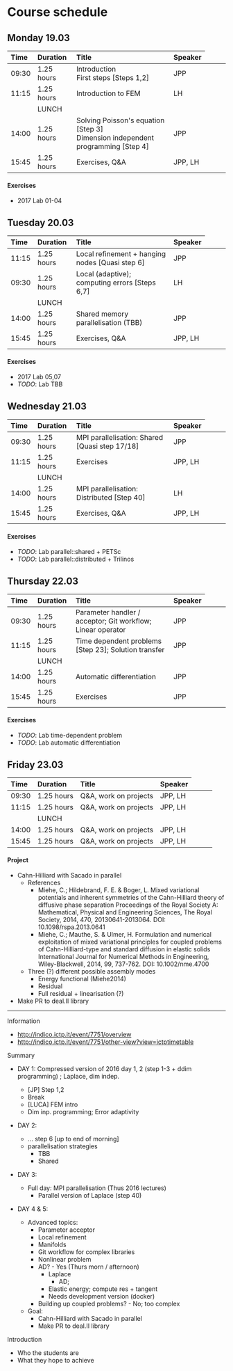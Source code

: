 # Course schedule

## Monday 19.03

| Time | Duration | Title | Speaker  |
|:-----|:---------|:------|:---------|
| 09:30 | 1.25 hours | Introduction<br>First steps [Steps 1,2] | JPP |
| 11:15 | 1.25 hours | Introduction to FEM | LH |
|<td colspan=3>LUNCH</td>|
| 14:00 | 1.25 hours | Solving Poisson's equation [Step 3] <br> Dimension independent programming [Step 4] | JPP |
| 15:45 | 1.25 hours | Exercises, Q&A | JPP, LH |

#### Exercises
- 2017 Lab 01-04

## Tuesday 20.03

| Time | Duration | Title | Speaker  |
|:-----|:---------|:------|:---------|
| 11:15 | 1.25 hours | Local refinement + hanging nodes [Quasi step 6] | JPP |
| 09:30 | 1.25 hours | Local (adaptive); computing errors [Steps 6,7] | LH |
|<td colspan=3>LUNCH</td>|
| 14:00 | 1.25 hours | Shared memory parallelisation (TBB) | JPP |
| 15:45 | 1.25 hours | Exercises, Q&A | JPP, LH |

#### Exercises
- 2017 Lab 05,07
- *TODO*: Lab TBB

## Wednesday 21.03

| Time | Duration | Title | Speaker  |
|:-----|:---------|:------|:---------|
| 09:30 | 1.25 hours | MPI parallelisation: Shared [Quasi step 17/18] | JPP |
| 11:15 | 1.25 hours | Exercises | JPP, LH |
|<td colspan=3>LUNCH</td>|
| 14:00 | 1.25 hours | MPI parallelisation: Distributed [Step 40] | LH |
| 15:45 | 1.25 hours | Exercises, Q&A | JPP, LH |

#### Exercises
- *TODO*: Lab parallel::shared + PETSc
- *TODO*: Lab parallel::distributed + Trilinos

## Thursday 22.03

| Time | Duration | Title | Speaker  |
|:-----|:---------|:------|:---------|
| 09:30 | 1.25 hours | Parameter handler / acceptor; Git workflow; Linear operator | JPP |
| 11:15 | 1.25 hours | Time dependent problems [Step 23]; Solution transfer | JPP |
|<td colspan=3>LUNCH</td>|
| 14:00 | 1.25 hours | Automatic differentiation | JPP |
| 15:45 | 1.25 hours | Exercises | JPP |

#### Exercises
- *TODO*: Lab time-dependent problem
- *TODO*: Lab automatic differentiation

## Friday 23.03

| Time | Duration | Title | Speaker  |
|:-----|:---------|:------|:---------|
| 09:30 | 1.25 hours | Q&A, work on projects | JPP, LH |
| 11:15 | 1.25 hours | Q&A, work on projects | JPP, LH |
|<td colspan=3>LUNCH</td>|
| 14:00 | 1.25 hours | Q&A, work on projects | JPP, LH |
| 15:45 | 1.25 hours | Q&A, work on projects | JPP, LH |

#### Project
- Cahn-Hilliard with Sacado in parallel
  - References
    - Miehe, C.; Hildebrand, F. E. & Boger, L. Mixed variational potentials and inherent symmetries of the Cahn-Hilliard theory of diffusive phase separation Proceedings of the Royal Society A: Mathematical, Physical and Engineering Sciences, The Royal Society, 2014, 470, 20130641-2013064.
    DOI: 10.1098/rspa.2013.0641
    - Miehe, C.; Mauthe, S. & Ulmer, H. Formulation and numerical exploitation of mixed variational principles for coupled problems of Cahn-Hilliard-type and standard diffusion in elastic solids International Journal for Numerical Methods in Engineering, Wiley-Blackwell, 2014, 99, 737-762.
    DOI: 10.1002/nme.4700
  - Three (?) different possible assembly modes
    - Energy functional (Miehe2014)
    - Residual
    - Full residual + linearisation (?)
- Make PR to deal.II library

------------

Information
- http://indico.ictp.it/event/7751/overview
- http://indico.ictp.it/event/7751/other-view?view=ictptimetable

Summary
- DAY 1: Compressed version of 2016 day 1, 2 (step 1-3 + ddim programming) ; Laplace, dim indep.
  - [JP] Step 1,2
  - Break
  - [LUCA] FEM intro
  - Dim inp. programming; Error adaptivity

- DAY 2:
  - ... step 6 [up to end of morning]
  - parallelisation strategies
    - TBB
    - Shared

- DAY 3:
  - Full day: MPI parallelisation (Thus 2016 lectures)
    - Parallel version of Laplace (step 40)

- DAY 4 & 5:
  - Advanced topics:
    - Parameter acceptor
    - Local refinement
    - Manifolds
    - Git workflow for complex libraries
    - Nonlinear problem
    - AD? - Yes (Thurs morn / afternoon)
      - Laplace
        - AD;
      - Elastic energy; compute res + tangent
      - Needs development version (docker)
    - Building up coupled problems? - No; too complex
  - Goal:
    - Cahn-Hilliard with Sacado in parallel
    - Make PR to deal.II library

Introduction
- Who the students are
- What they hope to achieve
